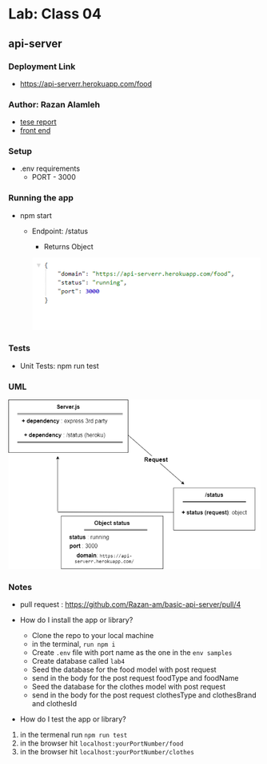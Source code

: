 # Lab: Class 04
## api-server

### Deployment Link
- https://api-serverr.herokuapp.com/food

### Author: Razan Alamleh
 - [tese report](https://github.com/Razan-am/api-server/runs/3325485036?check_suite_focus=true)
 - [front end](https://api-serverr.herokuapp.com/status)

### Setup
- .env requirements
  - PORT - 3000

### Running the app
- npm start
  - Endpoint: /status
    - Returns Object

    ![status](./images/status.PNG)


### Tests
- Unit Tests: npm run test

### UML
![status](./images/uml.png)

### Notes
- pull request : https://github.com/Razan-am/basic-api-server/pull/4
- How do I install the app or library?
  - Clone the repo to your local machine
  - in the terminal, `run npm i`
  - Create `.env` file with port name as the one in the `env samples` 
  - Create database called `lab4` 
  - Seed the database for the food model with post request 
  - send in the body for the post request foodType and foodName  
  - Seed the database for the clothes model with post request 
  - send in the body for the post request clothesType and clothesBrand and clothesId  

- How do I test the app or library?
1.  in the termenal run `npm run test`
2. in the browser hit `localhost:yourPortNumber/food`
2. in the browser hit `localhost:yourPortNumber/clothes`